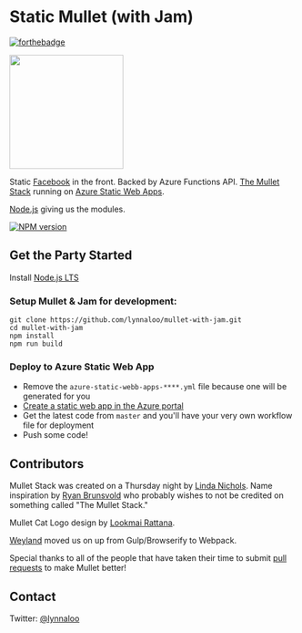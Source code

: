 # Static Mullet (with Jam)

[![forthebadge](http://forthebadge.com/images/badges/contains-cat-gifs.svg)](http://forthebadge.com)

<img src="https://cloud.githubusercontent.com/assets/1610195/5716009/cf500292-9ab1-11e4-84a2-f93f9766afa9.png" align="center" width="200">

Static [Facebook](http://facebook.github.io/react/) in the front. Backed by Azure Functions API.
[The Mullet Stack](https://github.com/lynnaloo/mullet) running on [Azure Static Web Apps](https://azure.microsoft.com/en-us/services/app-service/static/).

[Node.js](http://nodejs.org/) giving us the modules.

[![NPM version](https://badge.fury.io/js/mullet.svg)](http://badge.fury.io/js/mullet)

## Get the Party Started

Install [Node.js LTS](http://nodejs.org/)

### Setup Mullet & Jam for development:

```
git clone https://github.com/lynnaloo/mullet-with-jam.git
cd mullet-with-jam
npm install
npm run build
```

### Deploy to Azure Static Web App

* Remove the `azure-static-webb-apps-****.yml` file because one will be generated for you
* [Create a static web app in the Azure portal](https://docs.microsoft.com/en-us/azure/static-web-apps/getting-started?tabs=angular#create-a-static-web-app)
* Get the latest code from `master` and you'll have your very own workflow file for deployment
* Push some code!

## Contributors

Mullet Stack was created on a Thursday night by [Linda Nichols](http://www.github.com/lynnaloo). Name inspiration by [Ryan Brunsvold](http://www.github.com/brunsvold) who probably wishes to not be credited on something called "The Mullet Stack."

Mullet Cat Logo design by [Lookmai Rattana](http://www.github.com/cosmicmeow).

[Weyland](http://www.github.com/weyj4) moved us on up from Gulp/Browserify to Webpack.

Special thanks to all of the people that have taken their time to submit [pull requests](https://github.com/lynnaloo/mullet/graphs/contributors) to make Mullet better!

## Contact

Twitter: [@lynnaloo](http://www.twitter.com/lynnaloo)
